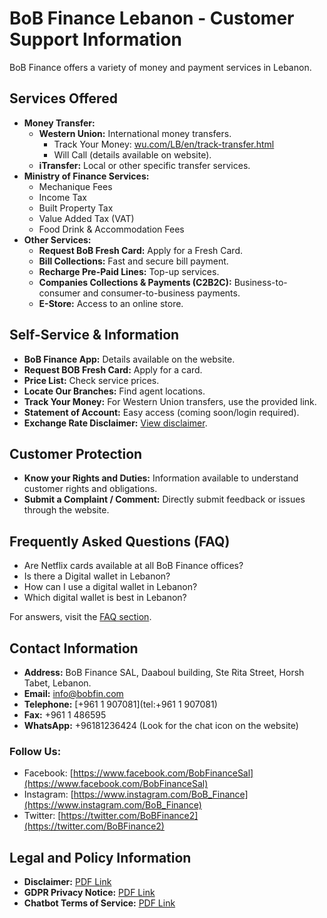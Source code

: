 # BoB Finance Lebanon - Customer Support Information

BoB Finance offers a variety of money and payment services in Lebanon.

## Services Offered

*   **Money Transfer:**
    *   **Western Union:** International money transfers.
        *   Track Your Money: [wu.com/LB/en/track-transfer.html](http://www.wu.com/LB/en/track-transfer.html)
        *   Will Call (details available on website).
    *   **iTransfer:** Local or other specific transfer services.
*   **Ministry of Finance Services:**
    *   Mechanique Fees
    *   Income Tax
    *   Built Property Tax
    *   Value Added Tax (VAT)
    *   Food Drink & Accommodation Fees
*   **Other Services:**
    *   **Request BoB Fresh Card:** Apply for a Fresh Card.
    *   **Bill Collections:** Fast and secure bill payment.
    *   **Recharge Pre-Paid Lines:** Top-up services.
    *   **Companies Collections & Payments (C2B2C):** Business-to-consumer and consumer-to-business payments.
    *   **E-Store:** Access to an online store.

## Self-Service & Information

*   **BoB Finance App:** Details available on the website.
*   **Request BOB Fresh Card:** Apply for a card.
*   **Price List:** Check service prices.
*   **Locate Our Branches:** Find agent locations.
*   **Track Your Money:** For Western Union transfers, use the provided link.
*   **Statement of Account:** Easy access (coming soon/login required).
*   **Exchange Rate Disclaimer:** [View disclaimer](https://www.bob-finance.com/Home/ExchangeRateDisclaimer).

## Customer Protection

*   **Know your Rights and Duties:** Information available to understand customer rights and obligations.
*   **Submit a Complaint / Comment:** Directly submit feedback or issues through the website.

## Frequently Asked Questions (FAQ)

*   Are Netflix cards available at all BoB Finance offices?
*   Is there a Digital wallet in Lebanon?
*   How can I use a digital wallet in Lebanon?
*   Which digital wallet is best in Lebanon?

For answers, visit the [FAQ section](https://www.bob-finance.com/Inside/FAQ).

## Contact Information

*   **Address:** BoB Finance SAL, Daaboul building, Ste Rita Street, Horsh Tabet, Lebanon.
*   **Email:** [info@bobfin.com](mailto:info@bobfin.com)
*   **Telephone:** [+961 1 907081](tel:+961 1 907081)
*   **Fax:** +961 1 486595
*   **WhatsApp:** +96181236424 (Look for the chat icon on the website)

### Follow Us:

*   Facebook: [https://www.facebook.com/BobFinanceSal](https://www.facebook.com/BobFinanceSal)
*   Instagram: [https://www.instagram.com/BoB_Finance](https://www.instagram.com/BoB_Finance)
*   Twitter: [https://twitter.com/BoBFinance2](https://twitter.com/BoBFinance2)

## Legal and Policy Information

*   **Disclaimer:** [PDF Link](https://www.bob-finance.com/PDF/BoBFinanceWebsitePrivacyPolicy.pdf)
*   **GDPR Privacy Notice:** [PDF Link](https://www.bob-finance.com/PDF/BoBFinanceGDPRPolicy.pdf)
*   **Chatbot Terms of Service:** [PDF Link](https://www.bob-finance.com/PDF/BoBFinanceChatbotPlatformTermsofService.pdf)